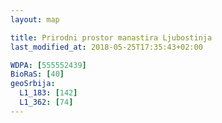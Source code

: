 ```yaml
---
layout: map

title: Prirodni prostor manastira Ljubostinja
last_modified_at: 2018-05-25T17:35:43+02:00

WDPA: [555552439]
BioRaS: [40]
geoSrbija:
  L1_183: [142]
  L1_362: [74]
---
```

